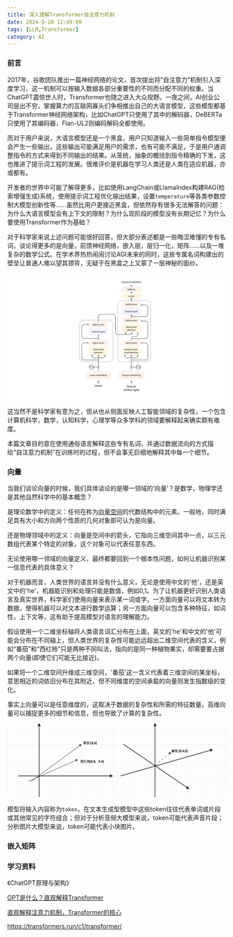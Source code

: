 ```yaml
---
title: 深入理解Transformer自注意力机制
date: 2024-5-20 12:49:00
tags: [LLM,Transformer]
category: AI
---
```


### 前言

2017年，谷歌团队推出一篇神经网络的论文，首次提出将"自注意力"机制引入深度学习，这一机制可以按输入数据各部分重要性的不同而分配不同的权重。当ChatGPT震惊世人时，Transformer也随之进入大众视野。一夜之间，AI创业公司层出不穷，掌握算力的互联网寡头们争相推出自己的大语言模型，这些模型都基于Transformer神经网络架构，比如ChatGPT只使用了其中的解码器，DeBERTa只使用了其编码器，Flan-UL2则编码解码全都使用。

而对于用户来说，大语言模型还是一个黑盒，用户只知道输入一些简单指令模型便会产生一些输出，这些输出可能满足用户的需求，也有可能不满足，于是用户通调整指令的方式来得到不同输出的结果。从笼统，抽象的概括到指令精确的下发，这也推进了提示词工程的发展。很难评价是机器在学习人类还是人类在适应机器，亦或都有。

开发者的世界中可能了解得更多，比如使用LangChain或LlamaIndex构建RAG(检索增强生成)系统，使用提示词工程优化输出结果，设置`temperature`等各类参数控制大模型创新性等……虽然比用户更接近黑盒，但依然存有很多无法解答的问题：为什么大语言模型会有上下文的限制？为什么现阶段的模型没有长期记忆？为什么要使用Transformer作为基础？

对于科学家来说上述问题可能很好回答，但大部分表述都是一些晦涩难懂的专有名词，谈论得更多的是向量，前馈神经网络，嵌入层，层归一化，矩阵……以及一堆复杂的数学公式。在学术界热热闹闹讨论AGI未来的同时，这些专属名词构建出的壁垒让普通人难以望其颈背，无疑于在黑盒之上又蒙了一层神秘的面纱。

![image-20240523233355443](https://raw.githubusercontent.com/AnAnonymousFriend/images/main/image-20240523233355443.png)

这当然不是科学家有意为之，但从也从侧面反映人工智能领域的复杂性，一个包含计算机科学，数学，认知科学，心理学等众多学科的领域要解释起来确实颇有难度。

本篇文章目的意在使用通俗语言解释这些专有名词，并通过数据流向的方式描绘“自注意力机制”在训练时的过程，但不会事无巨细地解释其中每一个细节。



### 向量

当我们谈论向量的时候，我们具体谈论的是哪一领域的‘向量’？是数学，物理学还是其他自然科学中的基本概念？

是理论数学中的定义：任何在称为[向量空间](https://zh.wikipedia.org/wiki/向量空间)的代数结构中的元素。一般地，同时满足具有大小和方向两个性质的几何对象即可认为是向量。

还是物理领域中的定义：向量是空间中的箭头，它指向三维空间其中一点，以三元数组代表某个特定的对象，这个对象可以代表任意东西。

无论使用哪一领域的向量定义，最终都要回到一个根本性问题，如何让机器识别某一信息代表的具体意义？

对于机器而言，人类世界的语言并没有什么意义，无论是使用中文的'他'，还是英文中的'he'，机器能识别和处理只能是数值，例如0,1。为了让机器更好识别人类语言及真实世界，科学家们使用向量来表示某一词或字。一方面向量可以将文本转为数据，使得机器可以对文本进行数学运算；另一方面向量可以包含多种特征，如词性，上下文等，这有助于提高模型对语言的理解能力。

假设使用一个二维坐标轴将人类语言词汇分布在上面，英文的'he'和中文的'他'可能会分布在不同轴上，但人类世界的复杂性可能远远超出二维空间代表的含义，例如“番茄”和“西红柿”只是两种不同叫法，指向的是同一种植物果实，却需要要占据两个向量(即使它们可能无比接近)。

如果将一个二维空间升维成三维空间，'番茄'这一含义代表着三维空间的某坐标，意思相近的词依旧分布在其附近，但不同维度的空间承载的向量则发生指数级的变化。

事实上向量可以是任意维度的，这取决于数据的复杂性和所需的特征数量。高维向量可以捕捉更多的细节和信息，但也导致了计算的复杂性。

![image-20240524142225880](https://raw.githubusercontent.com/AnAnonymousFriend/images/main/image-20240524142225880.png)

模型将输入内容称为`token`，在文本生成型模型中这些token往往代表单词或片段或其他常见的字符组合；但对于分析音频大模型来说，token可能代表声音片段；分析图片大模型来说，token可能代表小块图片。



### 嵌入矩阵









### 学习资料

《ChatGPT原理与架构》

[GPT是什么？直观解释Transformer](https://www.bilibili.com/video/BV13z421U7cs?vd_source=c35ebf3f8a69ea3c94ec04093aaae458)

[直观解释注意力机制，Transformer的核心](https://www.bilibili.com/video/BV1TZ421j7Ke?vd_source=c35ebf3f8a69ea3c94ec04093aaae458)

https://transformers.run/c1/transformer/






